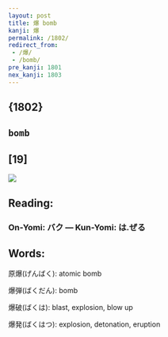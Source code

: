 ```yaml
---
layout: post
title: 爆 bomb
kanji: 爆
permalink: /1802/
redirect_from:
 - /爆/
 - /bomb/
pre_kanji: 1801
nex_kanji: 1803
---
```


## {1802}

## `bomb`

## [19]

<div class="stroke"><img src="E78886.png" /></div>

## Reading:

### On-Yomi: バク &mdash; Kun-Yomi: は.ぜる

## Words:

原爆(げんばく): atomic bomb

爆弾(ばくだん): bomb

爆破(ばくは): blast, explosion, blow up

爆発(ばくはつ): explosion, detonation, eruption
